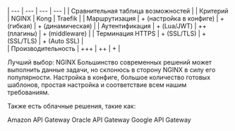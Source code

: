 | --- | --- | --- | --- |
| Сравнительная таблица возможностей |
| Критерий | NGINX  |	Kong	| Traefik	|
| Маршрутизация |	+ (настройка в конфиге) |	+ (гибкая) | + (динамическая)	|
| Аутентификация |	+ (Lua/JWT) |	++ (плагины) |	+ (middleware)	|
| Терминация HTTPS |	+ (SSL/TLS) |	+ (SSL/TLS) | 	+ (Auto SSL) |	
| Производительность |	+++ | 	++ |	+ |

Лучший выбор: NGINX
Большинство современных решений может выполнить данные задачи, но склонюсь в сторону NGINX в силу его популярности. Настройка в конфиге, большое количество готовых шаблонов, простая настройка и соответствие всем нашим требованиям. 

 Также есть облачные решения, такие как:

Amazon API Gateway
Oracle API Gateway
Google API Gateway
